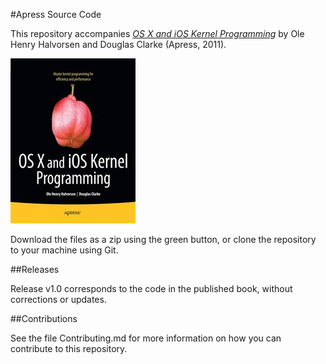 #Apress Source Code

This repository accompanies [*OS X and iOS Kernel Programming*](http://www.apress.com/9781430235361) by Ole Henry Halvorsen and Douglas Clarke (Apress, 2011).

![Cover image](9781430235361.jpg)

Download the files as a zip using the green button, or clone the repository to your machine using Git.

##Releases

Release v1.0 corresponds to the code in the published book, without corrections or updates.

##Contributions

See the file Contributing.md for more information on how you can contribute to this repository.
